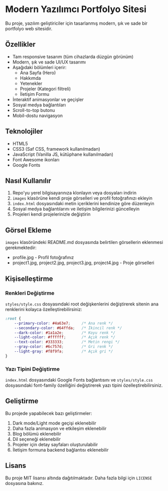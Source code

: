 # Modern Yazılımcı Portfolyo Sitesi

Bu proje, yazılım geliştiriciler için tasarlanmış modern, şık ve sade bir portfolyo web sitesidir.

## Özellikler

- Tam responsive tasarım (tüm cihazlarda düzgün görünüm)
- Modern, şık ve sade UI/UX tasarımı
- Aşağıdaki bölümleri içerir:
  - Ana Sayfa (Hero)
  - Hakkımda
  - Yetenekler
  - Projeler (Kategori filtreli)
  - İletişim Formu
- İnteraktif animasyonlar ve geçişler
- Sosyal medya bağlantıları
- Scroll-to-top butonu
- Mobil-dostu navigasyon

## Teknolojiler

- HTML5
- CSS3 (Saf CSS, framework kullanılmadan)
- JavaScript (Vanilla JS, kütüphane kullanılmadan)
- Font Awesome ikonları
- Google Fonts

## Nasıl Kullanılır

1. Repo'yu yerel bilgisayarınıza klonlayın veya dosyaları indirin
2. `images` klasörüne kendi proje görselleri ve profil fotoğrafınızı ekleyin
3. `index.html` dosyasındaki metin içeriklerini kendinize göre düzenleyin
4. Sosyal medya bağlantılarını ve iletişim bilgilerinizi güncelleyin
5. Projeleri kendi projelerinizle değiştirin

## Görsel Ekleme

`images` klasöründeki README.md dosyasında belirtilen görsellerin eklenmesi gerekmektedir:
- profile.jpg - Profil fotoğrafınız
- project1.jpg, project2.jpg, project3.jpg, project4.jpg - Proje görselleri

## Kişiselleştirme

### Renkleri Değiştirme
`styles/style.css` dosyasındaki root değişkenlerini değiştirerek sitenin ana renklerini kolayca özelleştirebilirsiniz:

```css
:root {
    --primary-color: #4a63e7;     /* Ana renk */
    --secondary-color: #64ffda;   /* İkincil renk */
    --dark-color: #1a1a2e;        /* Koyu renk */
    --light-color: #ffffff;       /* Açık renk */
    --text-color: #333333;        /* Metin rengi */
    --gray-color: #6c757d;        /* Gri renk */
    --light-gray: #f8f9fa;        /* Açık gri */
}
```

### Yazı Tipini Değiştirme
`index.html` dosyasındaki Google Fonts bağlantısını ve `styles/style.css` dosyasındaki font-family özelliğini değiştirerek yazı tipini özelleştirebilirsiniz.

## Geliştirme

Bu projede yapabilecek bazı geliştirmeler:

1. Dark mode/Light mode geçişi eklenebilir
2. Daha fazla animasyon ve etkileşim eklenebilir
3. Blog bölümü eklenebilir
4. Dil seçeneği eklenebilir
5. Projeler için detay sayfaları oluşturulabilir
6. İletişim formuna backend bağlantısı eklenebilir

## Lisans

Bu proje MIT lisansı altında dağıtılmaktadır. Daha fazla bilgi için `LICENSE` dosyasına bakınız.
